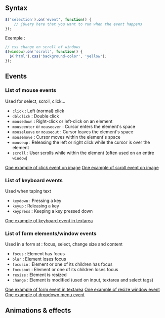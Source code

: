 ## Syntax
```javascript
$('selection').on('event', function() {
    // jQuery here that you want to run when the event happens
});
```

Exemple :
```javascript
// css change on scroll of windows
$(window).on('scroll', function() {
  $('html').css('background-color', 'yellow');
});
```

## Events

### List of mouse events
Used for select, scroll, click...
- ```click``` : Left (normal) click
- ```dblclick``` : Double click
- ```mousedown``` : Right-click or left-click on an element
- ```mouseenter``` or ```mouseover``` : Cursor enters the element's space
- ```mouseleave``` or ```mouseout``` : Cursor leaves the element's space
- ```mousemove``` : Cursor moves within the element's space
- ```mouseup``` : Releasing the left or right click while the cursor is over the element
- ```scroll``` : User scrolls while within the element (often used on an entire ```window```)

[One example of click event on image](https://codepen.io/eclairereese/pen/rLxMjb)
[One example of scroll event on image](https://codepen.io/eclairereese/pen/QEyKpx)

### List of keyboard events
Used when taping text
- ```keydown``` : Pressing a key
- ```keyup``` : Releasing a key
- ```keypress``` : Keeping a key pressed down

[One example of keyboard event in textarea](https://codepen.io/eclairereese/pen/GqoZze)

### List of form elements/window events
Used in a form at : focus, select, change size and content
- ```focus``` : Element has focus
- ```blur``` : Element loses focus
- ```focusin``` : Element or one of its children has focus
- ```focusout``` : Element or one of its children loses focus
- ```resize``` : Element is resized
- ```change``` : Element is modified (used on input, textarea and select tags)

[One example of form event in textarea](https://codepen.io/eclairereese/pen/jrWreG)
[One example of resize window event](https://codepen.io/eclairereese/pen/xOZExo)
[One example of dropdown menu event](https://codepen.io/eclairereese/pen/qNbaYZ)

## Animations & effects

